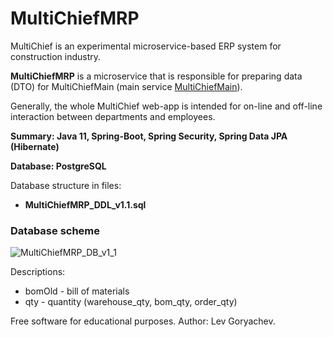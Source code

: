 # MultiChiefMRP
<p>MultiChief is an experimental microservice-based ERP system for construction industry. <p/>
<p><b>MultiChiefMRP</b> is a microservice that is responsible for preparing data (DTO) for MultiChiefMain (main service <a href="https://github.com/LevGoryachev/MultiChiefMain">MultiChiefMain</a>).</p> 
<p>Generally, the whole MultiChief web-app is intended for on-line and off-line interaction between departments and employees.</p>
<p><b>Summary: Java 11, Spring-Boot, Spring Security, Spring Data JPA (Hibernate)</b></p>
<p><b>Database: PostgreSQL</b></p>

<p>Database structure in files:</p>
<ul>
<li><b>MultiChiefMRP_DDL_v1.1.sql</b></li>
</ul>

<h3>Database scheme</h3>

![MultiChiefMRP_DB_v1_1](https://user-images.githubusercontent.com/61917893/134813791-eff22c25-8e58-47b9-ae89-4bcde96800f2.jpg)


<p>Descriptions:</p>

<ul>
<li>bomOld - bill of materials</li>
<li>qty - quantity (warehouse_qty, bom_qty, order_qty)</li>
</ul>

<p>Free software for educational purposes. Author: Lev Goryachev.</p>
